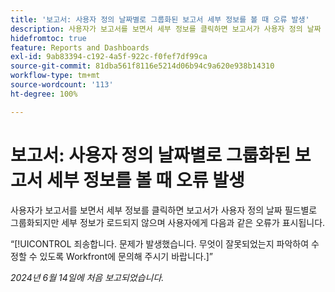 ```yaml
---
title: '보고서: 사용자 정의 날짜별로 그룹화된 보고서 세부 정보를 볼 때 오류 발생'
description: 사용자가 보고서를 보면서 세부 정보를 클릭하면 보고서가 사용자 정의 날짜 필드별로 그룹화되지만 세부 정보가 로드되지 않으며 사용자에게 오류가 표시됩니다.
hidefromtoc: true
feature: Reports and Dashboards
exl-id: 9ab83394-c192-4a5f-922c-f0fef7df99ca
source-git-commit: 81dba561f8116e5214d06b94c9a620e938b14310
workflow-type: tm+mt
source-wordcount: '113'
ht-degree: 100%

---
```


# 보고서: 사용자 정의 날짜별로 그룹화된 보고서 세부 정보를 볼 때 오류 발생

사용자가 보고서를 보면서 세부 정보를 클릭하면 보고서가 사용자 정의 날짜 필드별로 그룹화되지만 세부 정보가 로드되지 않으며 사용자에게 다음과 같은 오류가 표시됩니다.

“[!UICONTROL 죄송합니다. 문제가 발생했습니다. 무엇이 잘못되었는지 파악하여 수정할 수 있도록 Workfront에 문의해 주시기 바랍니다.]”

_2024년 6월 14일에 처음 보고되었습니다._
